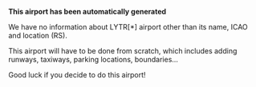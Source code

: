 **This airport has been automatically generated**

We have no information about LYTR[*] airport other than its name, ICAO and location (RS).

This airport will have to be done from scratch, which includes adding runways, taxiways, parking locations, boundaries...

Good luck if you decide to do this airport!